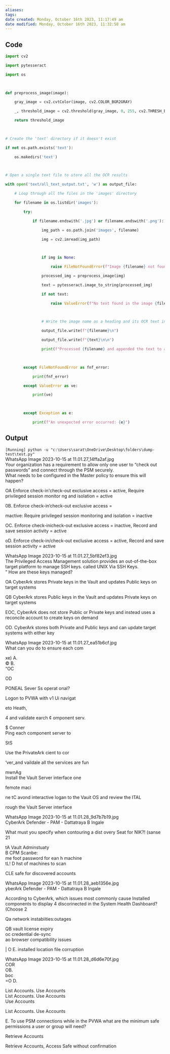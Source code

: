 ```yaml
---
aliases: 
tags: 
date created: Monday, October 16th 2023, 11:17:49 am
date modified: Monday, October 16th 2023, 11:32:58 am
---
```


## Code

```python
import cv2

import pytesseract

import os

  

def preprocess_image(image):

    gray_image = cv2.cvtColor(image, cv2.COLOR_BGR2GRAY)

    _, threshold_image = cv2.threshold(gray_image, 0, 255, cv2.THRESH_BINARY + cv2.THRESH_OTSU)

    return threshold_image

  

# Create the 'text' directory if it doesn't exist

if not os.path.exists('text'):

    os.makedirs('text')

  

# Open a single text file to store all the OCR results

with open('text/all_text_output.txt', 'w') as output_file:

    # Loop through all the files in the 'images' directory

    for filename in os.listdir('images'):

        try:

            if filename.endswith('.jpg') or filename.endswith('.png'):  # Filter image files

                img_path = os.path.join('images', filename)

                img = cv2.imread(img_path)

  

                if img is None:

                    raise FileNotFoundError(f"Image {filename} not found")

                processed_img = preprocess_image(img)

                text = pytesseract.image_to_string(processed_img)

                if not text:

                    raise ValueError(f"No text found in the image {filename}")

  

                # Write the image name as a heading and its OCR text into the single text file

                output_file.write(f"{filename}\n")

                output_file.write(f"{text}\n\n")

                print(f"Processed {filename} and appended the text to all_text_output.txt")

  

        except FileNotFoundError as fnf_error:

            print(fnf_error)

        except ValueError as ve:

            print(ve)

  

        except Exception as e:

            print(f"An unexpected error occurred: {e}")
```

## Output

`[Running] python -u "c:\Users\sarat\OneDrive\Desktop\folders\dump-test\test.py"`  
WhatsApp Image 2023-10-15 at 11.01.27_14ffa2af.jpg  
Your organization has a requirement to allow only one user to “check out passwords” and connect through the PSM securely.  
What needs to be configured in the Master policy to ensure this will happen?

OA Enforce check-in'check-out exclusive access = active, Require privileged session monitor ng and isolation = active

0B. Enforce check-in‘check-out exclusive access =

mactive: Require privileged session monitoring and isolation = inactive

OC. Enforce check-inicheck-out exclusive access = inactive, Record and save session activity = active

oD. Enforce check-in/check-out exclusive access = active, Record and save session activity = active



WhatsApp Image 2023-10-15 at 11.01.27_5bf82ef3.jpg  
The Privileged Access Management solution provides an out-of-the-box target platform to manage SSH keys. called UNIX Via SSH Keys.  
” How are these keys managed?

OA CyberArk stores Private keys in the Vault and updates Public keys on target systems

QB CyberArk stores Public keys in the Vault and updates Private keys on target systems

EOC, CyberArk does not store Public or Private keys and instead uses a reconcile account to create keys on demand

OD. CyberArk stores both Private and Public keys and can update target systems with either key



WhatsApp Image 2023-10-15 at 11.01.27_ea51b6cf.jpg  
What can you do to ensure each com

xe) A.  
© B.  
“OC

OD

PONEAL Sever Ss operat onal?

Logon to PVWA with v1 Ui navigat

eto Heath,

4 and validate earch ¢ omponent serv.

$ Conner  
Ping each component server to

StS

Use the PrivateArk cient to cor

‘ver_and vaildale all the services are fun

mwnAg  
Install the Vault Server interface one

femote maci

ne tC avond interactive logan to the Vauit OS and review the ITAL

rough the Vault Server interface



WhatsApp Image 2023-10-15 at 11.01.28_9d7b7b19.jpg  
CyberArk Defender - PAM - Dattatraya B Ingale

What must you specify when contouring a dist overy Seat for NIK?! (sanse 21

tA Vault Adminstuaty  
B CPM Scanbe:  
me foot password for ean h machine  
tL! D hst of machines to scan

CLE safe for discovered accounts



WhatsApp Image 2023-10-15 at 11.01.28_aeb1356e.jpg  
yberArk Defender - PAM - Dattatraya B Ingale

According to CyberArk, which issues most commonly cause Installed components to display 4 discorinected in the System Health Dashboard? (Choose 2

Qa network instabiities:outages

QB vault license expiry  
oc credential de-sync  
ao browser compatibility issues

| O E. installed location file corruption



WhatsApp Image 2023-10-15 at 11.01.28_d6d6e70f.jpg  
COR  
OB.  
boc  
=O D.

List Accounts. Use Accounts  
List Accounts. Use Accounts  
Use Accounts

List Accounts. Use Accounts

E. To use PSM connections while in the PVWA what are the minimum safe permissions a user or group will need?

Retrieve Accounts

Retrieve Accounts, Access Safe without confirmation